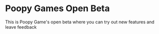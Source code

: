 <h1>Poopy Games Open Beta</h1>


<p>This is Poopy Game's open beta where you can try out new features and leave feedback</p>

